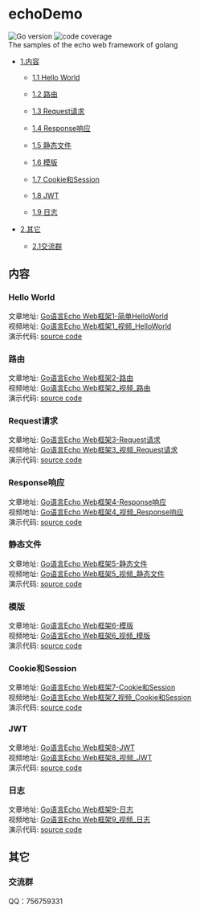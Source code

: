 # echoDemo
![Go version](https://img.shields.io/badge/Go-1.14.2-green) ![code coverage](https://img.shields.io/badge/coverage-30-green)  
The samples  of the echo web framework of golang

* [1.内容](#内容)

  * [1.1 Hello World](#Hello-World)

  * [1.2 路由](#路由)

  * [1.3 Request请求](#Request请求)

  * [1.4 Response响应](#Response响应)

  * [1.5 静态文件](#静态文件)

  * [1.6 模版](#模版)

  * [1.7 Cookie和Session](#Cookie和Session)

  * [1.8 JWT](#JWT)

  * [1.9 日志](#日志)

* [2.其它](#其它)

  * [2.1交流群](#交流群)

## 内容

### Hello World
文章地址: [Go语言Echo Web框架1-简单HelloWorld](https://www.toutiao.com/i6868211566471610894/)  
视频地址: [Go语言Echo Web框架1_视频_HelloWorld](https://www.ixigua.com/6871198500143497740/)  
演示代码: [source code](https://github.com/jianjunjie/echoDemo/blob/master/chapter1/main.go)  

### 路由
文章地址: [Go语言Echo Web框架2-路由](https://www.toutiao.com/i6868618125508608516/)  
视频地址: [Go语言Echo Web框架2_视频_路由](https://www.ixigua.com/6871599589351227918/)  
演示代码: [source code](https://github.com/jianjunjie/echoDemo/blob/master/chapter2/main.go)  

### Request请求
文章地址: [Go语言Echo Web框架3-Request请求](https://www.toutiao.com/i6869244869051679236/)  
视频地址: [Go语言Echo Web框架3_视频_Request请求](https://www.ixigua.com/6872702285466567175/)  
演示代码: [source code](https://github.com/jianjunjie/echoDemo/blob/master/chapter3/main.go)  

### Response响应
文章地址: [Go语言Echo Web框架4-Response响应](https://www.toutiao.com/i6869275432873624076/)  
视频地址: [Go语言Echo Web框架4_视频_Response响应]()  
演示代码: [source code](https://github.com/jianjunjie/echoDemo/blob/master/chapter4/main.go)  

### 静态文件
文章地址: [Go语言Echo Web框架5-静态文件](https://www.toutiao.com/i6869335824610099716/)  
视频地址: [Go语言Echo Web框架5_视频_静态文件](https://www.ixigua.com/6874206431927763459/)  
演示代码: [source code](https://github.com/jianjunjie/echoDemo/blob/master/chapter5/main.go)  

### 模版
文章地址: [Go语言Echo Web框架6-模版](https://www.toutiao.com/i6869337165231292940/)  
视频地址: [Go语言Echo Web框架6_视频_模版](https://www.ixigua.com/6874939210755899907/)  
演示代码: [source code](https://github.com/jianjunjie/echoDemo/blob/master/chapter6/main.go)  

### Cookie和Session
文章地址: [Go语言Echo Web框架7-Cookie和Session](https://www.toutiao.com/i6869925172644676108/)  
视频地址: [Go语言Echo Web框架7_视频_Cookie和Session](https://www.ixigua.com/6875320038975341067/)  
演示代码: [source code](https://github.com/jianjunjie/echoDemo/blob/master/chapter7/main.go)  

### JWT
文章地址: [Go语言Echo Web框架8-JWT](https://www.toutiao.com/i6870850683575206412/)  
视频地址: [Go语言Echo Web框架8_视频_JWT](https://www.ixigua.com/6875690462376788488/)  
演示代码: [source code](https://github.com/jianjunjie/echoDemo/blob/master/chapter8/main.go)  

### 日志
文章地址: [Go语言Echo Web框架9-日志](https://www.toutiao.com/i6871146400743162376/)  
视频地址: [Go语言Echo Web框架9_视频_日志]()  
演示代码: [source code](https://github.com/jianjunjie/echoDemo/blob/master/chapter9/main.go)  

## 其它
### 交流群
QQ：756759331  

